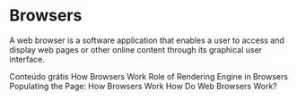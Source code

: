 # Browsers

A web browser is a software application that enables a user to access and display web pages or other online content through its graphical user interface.

<ResourceGroupTitle>Conteúdo grátis</ResourceGroupTitle>
<BadgeLink colorScheme='yellow' badgeText='Leia' href='https://www.html5rocks.com/en/tutorials/internals/howbrowserswork/'>How Browsers Work</BadgeLink>
<BadgeLink colorScheme='yellow' badgeText='Leia' href='https://www.browserstack.com/guide/browser-rendering-engine'>Role of Rendering Engine in Browsers</BadgeLink>
<BadgeLink colorScheme='yellow' badgeText='Leia' href='https://developer.mozilla.org/en-US/docs/Web/Performance/How_browsers_work'>Populating the Page: How Browsers Work</BadgeLink>
<BadgeLink badgeText='Watch' href='https://www.youtube.com/watch?v=WjDrMKZWCt0'>How Do Web Browsers Work?</BadgeLink>
